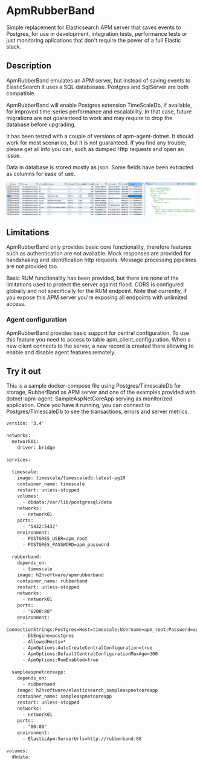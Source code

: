 # ApmRubberBand

Simple replacement for Elasticsearch APM server that saves events to Postgres, for use in development, integration tests, performance tests or just monitoring aplications that don't require the power of a full Elastic stack.

## Description

ApmRubberBand emulates an APM server, but instead of saving events to ElasticSearch it uses a SQL databasase. Postgres and SqlServer are both compatible. 

ApmRubberBand will enable Postgres extension TimeScaleDb, if available, for improved time-series performance and escalability. In that case, future migrations are not guaranteed to work and may  require to drop the database before upgrading.

It has been tested with a couple of versions of apm-agent-dotnet. It should work for most scenarios, but it is not guaranteed. If you find any trouble, please get all info you can, such as dumped Http requests and open an issue. 

Data in database is stored mostly as json. Some fields have been extracted as columns for ease of use.

![alt tag](https://raw.githubusercontent.com/marcoregueira/ApmRubberBand/master/doc/images/transactionlog.png)

## Limitations

ApmRubberBand only provides basic core functionality, therefore features such as authentication are not available. Mock responses are provided for handshaking and identification http requests. Message processing pipelines are not provided too.

Basic RUM functionality has been provided, but there are none of the limitations used to protect the server against flood. CORS is configured globally and not specifically for the RUM endpoint. Note that currently, if you expose this APM server you're exposing all endpoints with unlimited access.

### Agent configuration

ApmRubberBand provides basic support for central configuration. To use this feature you need to access to table apm_client_configuration. When a new client connects to the server, a new record is created there allowing to enable and disable agent features remotely.

## Try it out

This is a sample docker-compose file using Postgres/TimescaleDb for storage, RubberBand as APM server and one of the examples provided with dotnet-apm-agent: SampleAspNetCoreApp serving as monitorized application. Once you have it running, you can connect to Postgres/TimescaleDb to see the transactions, errors and server metrics.

```
version: '3.4'

networks:
  network01:
    driver: bridge
      
services:

  timescale:
    image: timescale/timescaledb:latest-pg10
    container_name: timescale
    restart: unless-stopped
    volumes:
      - dbdata:/var/lib/postgresql/data
    networks:
      - network01 
    ports:
      - "5432:5432" 
    environment:
      - POSTGRES_USER=apm_root
      - POSTGRES_PASSWORD=apm_password

  rubberband:
    depends_on:
      - timescale
    image: h2hsoftware/apmrubberband
    container_name: rubberband
    restart: unless-stopped
    networks:
      - network01 
    ports:
      - "8200:80" 
    environment:
      - ConnectionStrings:Postgres=Host=timescale;Username=apm_root;Password=apm_password;Database=apm_rubberband
      - DbEngine=postgres
      - AllowedHosts=*
      - ApmOptions:AutoCreateCentralConfiguration=true
      - ApmOptions:DefaultCentralConfigurationMaxAge=300
      - ApmOptions:RumEnabled=true

  sampleaspnetcoreapp:
    depends_on:
      - rubberband
    image: h2hsoftware/elasticsearch_sampleaspnetcoreapp
    container_name: sampleaspnetcoreapp
    restart: unless-stopped
    networks:
      - network01 
    ports:
      - "80:80" 
    environment:
      - ElasticApm:ServerUrls=http://rubberband:80
      
volumes:
  dbdata:
```
